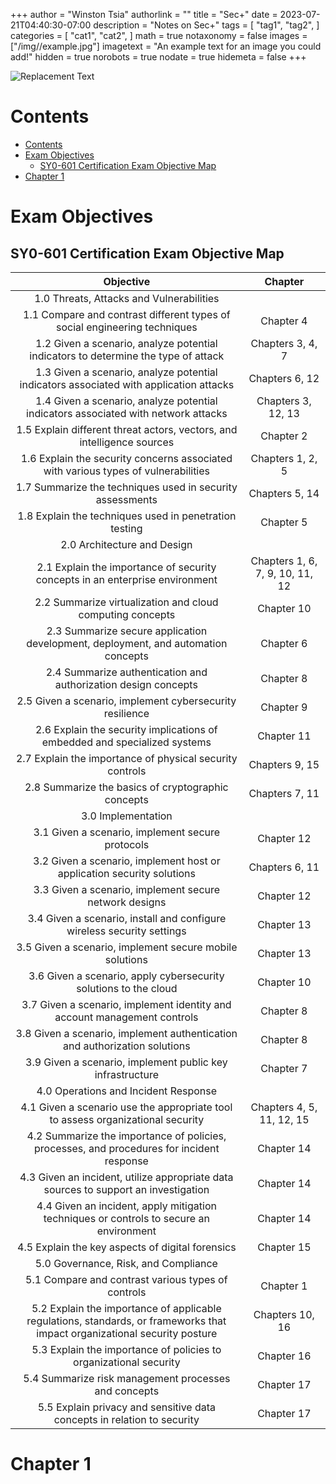 +++
author = "Winston Tsia"
authorlink = ""
title = "Sec+"
date = 2023-07-21T04:40:30-07:00
description = "Notes on Sec+"
tags = [
    "tag1",
    "tag2",
]
categories = [
    "cat1",
    "cat2",
]
math = true
notaxonomy = false
images = ["/img/<folder>/example.jpg"]
imagetext = "An example text for an image you could add!"
hidden = true
norobots = true
nodate = true
hidemeta = false
+++

![Replacement Text](/rover/img/<topic>/<image>.png)

# Contents
- [Contents](#contents)
- [Exam Objectives](#exam-objectives)
  - [SY0-601 Certification Exam Objective Map](#sy0-601-certification-exam-objective-map)
- [Chapter 1](#chapter-1)

# Exam Objectives
## SY0-601 Certification Exam Objective Map
| Objective | Chapter |
| :---: | :---: |
| 1.0 Threats, Attacks and Vulnerabilities | |
| 1.1 Compare and contrast different types of social engineering techniques | Chapter 4 |
| 1.2 Given a scenario, analyze potential indicators to determine the type of attack | Chapters 3, 4, 7 |
| 1.3 Given a scenario, analyze potential indicators associated with application attacks | Chapters 6, 12 | 
| 1.4 Given a scenario, analyze potential indicators associated with network attacks | Chapters 3, 12, 13 | 
| 1.5 Explain different threat actors, vectors, and intelligence sources | Chapter 2 | 
| 1.6 Explain the security concerns associated with various types of vulnerabilities | Chapters 1, 2, 5 | 
| 1.7 Summarize the techniques used in security assessments | Chapters 5, 14 | 
| 1.8 Explain the techniques used in penetration testing | Chapter 5 | 
| 2.0 Architecture and Design | | 
| 2.1 Explain the importance of security concepts in an enterprise environment | Chapters 1, 6, 7, 9, 10, 11, 12 | 
| 2.2 Summarize virtualization and cloud computing concepts | Chapter 10 | 
| 2.3 Summarize secure application development, deployment, and automation concepts | Chapter 6 | 
| 2.4 Summarize authentication and authorization design concepts | Chapter 8 | 
| 2.5 Given a scenario, implement cybersecurity resilience | Chapter 9 | 
| 2.6 Explain the security implications of embedded and specialized systems | Chapter 11 | 
| 2.7 Explain the importance of physical security controls | Chapters 9, 15 | 
| 2.8 Summarize the basics of cryptographic concepts | Chapters 7, 11 | 
| 3.0 Implementation | | 
| 3.1 Given a scenario, implement secure protocols | Chapter 12| 
| 3.2 Given a scenario, implement host or application security solutions | Chapters 6, 11 | 
| 3.3 Given a scenario, implement secure network designs | Chapter 12 | 
| 3.4 Given a scenario, install and configure wireless security settings | Chapter 13 | 
| 3.5 Given a scenario, implement secure mobile solutions | Chapter 13 | 
| 3.6 Given a scenario, apply cybersecurity solutions to the cloud | Chapter 10 | 
| 3.7 Given a scenario, implement identity and account management controls | Chapter 8 | 
| 3.8 Given a scenario, implement authentication and authorization solutions | Chapter 8 | 
| 3.9 Given a scenario, implement public key infrastructure | Chapter 7 | 
| 4.0 Operations and Incident Response | | 
| 4.1 Given a scenario use the appropriate tool to assess organizational security | Chapters 4, 5, 11, 12, 15 | 
| 4.2 Summarize the importance of policies, processes, and procedures for incident response | Chapter 14 | 
| 4.3 Given an incident, utilize appropriate data sources to support an investigation | Chapter 14 | 
| 4.4 Given an incident, apply mitigation techniques or controls to secure an environment | Chapter 14 | 
| 4.5 Explain the key aspects of digital forensics | Chapter 15 | 
| 5.0 Governance, Risk, and Compliance | | 
| 5.1 Compare and contrast various types of controls | Chapter 1 | 
| 5.2 Explain the importance of applicable regulations, standards, or frameworks that impact organizational security posture | Chapters 10, 16 | 
| 5.3 Explain the importance of policies to organizational security | Chapter 16 | 
| 5.4 Summarize risk management processes and concepts | Chapter 17 | 
| 5.5 Explain privacy and sensitive data concepts in relation to security | Chapter 17 | 

# Chapter 1
